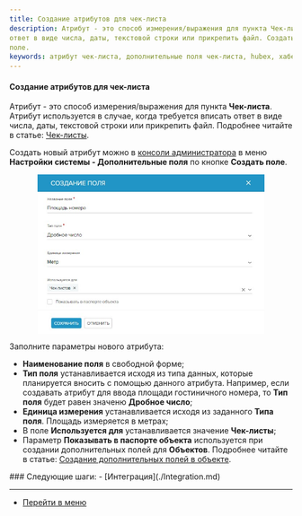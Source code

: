 ```yaml
---
title: Создание атрибутов для чек-листа
description: Атрибут - это способ измерения/выражения для пункта Чек-листа. Атрибут используется в случае, когда требуется вписать
ответ в виде числа, даты, текстовой строки или прикрепить файл. Создать новый атрибут можно в консоли администратора в меню Настройки системы - Дополнительные поля по кнопке Создать
поле.
keywords: атрибут чек-листа, дополнительные поля чек-листа, hubex, хабекс, хубекс, хабикс
---
```


#### Создание атрибутов для чек-листа
<html>
<meta charset="utf-8">

</html>

<body>
<p>Атрибут - это способ измерения/выражения для пункта <Strong>Чек-листа</Strong>. Атрибут используется в случае, когда требуется вписать
    ответ в виде числа, даты, текстовой строки или прикрепить файл. Подробнее читайте в статье: <a
            href="https://wiki.hubex.ru/docs/FAQ/RU/user/Checklists.html">Чек-листы</a>.</p>
<p>Создать новый атрибут можно в <a href="https://wiki.hubex.ru/docs/FAQ/RU/admin/HowToEnterTheAdmin.html">консоли
    администратора</a> в меню <Strong>Настройки системы - Дополнительные поля</Strong> по кнопке <Strong>Создать
    поле</Strong>. </p>
<div>
    <img style="margin: 0 auto; display: block; max-width: 80%;"
         src="/attachments/images/FAQ/ADMIN/TicketAttribute/AddAtt.jpg"/>
</div>
<p>Заполните параметры нового атрибута:</p>
<ul>
    <li><Strong>Наименование поля</Strong> в свободной форме;</li>
    <li><Strong>Тип поля</Strong> устанавливается исходя из типа данных, которые планируется вносить с помощью данного атрибута.
        Например, если создавать атрибут для ввода площади гостиничного номера, то <Strong>Тип поля</Strong> будет равен значеню <Strong>Дробное
        число</Strong>;
    </li>
    <li><Strong>Единица измерения</Strong> устанавливается исходя из заданного <Strong>Типа поля</Strong>. Площадь измеряется в метрах;</li>
    <li>В поле <Strong>Используется для</Strong> устанавливается значение <Strong>Чек-листы</Strong>;</li>
    <li>Параметр <Strong>Показывать в паспорте объекта</Strong> используется при создании дополнительных полей для <Strong>Объектов</Strong>. Подробнее
        читайте в статье: <a href="https://wiki.hubex.ru/docs/FAQ/RU/user/AdditionalFieldsObject.html">Создание
            дополнительных полей в объекте</a>.
    </li>
</ul>


</body>
### Следующие шаги:
- [Интеграция](./Integration.md)


____
- [Перейти в меню](http://wiki.hubex.ru)
